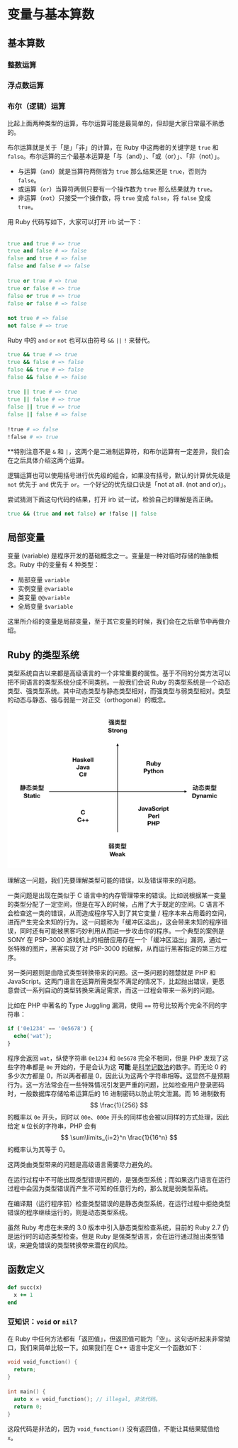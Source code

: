 # 变量与基本算数

## 基本算数



### 整数运算

### 浮点数运算

### 布尔（逻辑）运算

比起上面两种类型的运算，布尔运算可能是最简单的，但却是大家日常最不熟悉的。

布尔运算就是关于「是」「非」的计算，在 Ruby 中这两者的关键字是 `true` 和 `false`。布尔运算的三个最基本运算是「与（and）」、「或（or）」、「非（not）」。

- 与运算（`and`）就是当算符两侧皆为 `true` 那么结果还是 `true`，否则为 `false`。
- 或运算（`or`）当算符两侧只要有一个操作数为 `true` 那么结果就为 `true`。
- 非运算（`not`）只接受一个操作数，将 `true` 变成 `false`，将 `false` 变成 `true`。

用 Ruby 代码写如下，大家可以打开 irb 试一下：

```ruby

true and true # => true
true and false # => false
false and true # => false
false and false # => false

true or true # => true
true or false # => true
false or true # => true
false or false # => false

not true # => false
not false # => true
```

Ruby 中的 `and` `or` `not` 也可以由符号 `&&` `||` `!` 来替代。

```ruby
true && true # => true
true && false # => false
false && true # => false
false && false # => false

true || true # => true
true || false # => true
false || true # => true
false || false # => false

!true # => false
!false # => true
```

**特别注意不是 `&` 和 `|`，这两个是二进制运算符，和布尔运算有一定差异，我们会在之后具体介绍这两个运算。

逻辑运算也可以使用括号进行优先级的组合，如果没有括号，默认的计算优先级是 `not` 优先于 `and` 优先于 `or`。一个好记的优先级口诀是「not at all. (not and or)」。

尝试猜测下面这句代码的结果，打开 irb 试一试，检验自己的理解是否正确。

```ruby
true && (true and not false) or !false || false
```

## 局部变量

变量 (variable) 是程序开发的基础概念之一。变量是一种对临时存储的抽象概念。Ruby 中的变量有 4 种类型：

- 局部变量 `variable`
- 实例变量 `@variable`
- 类变量 `@@variable`
- 全局变量 `$variable`

这里所介绍的变量是局部变量，至于其它变量的时候，我们会在之后章节中再做介绍。

## Ruby 的类型系统

类型系统自古以来都是高级语言的一个非常重要的属性。基于不同的分类方法可以把不同语言的类型系统分成不同类别。一般我们会说 Ruby 的类型系统是一个动态类型、强类型系统。其中动态类型与静态类型相对，而强类型与弱类型相对。类型的动态与静态、强与弱是一对正交（orthogonal）的概念。

![Type System Example](/assets/type-system-example.png)

理解这一问题，我们先要理解类型可能的错误，以及错误带来的问题。

一类问题是出现在类似于 C 语言中的内存管理带来的错误。比如说根据某一变量的类型分配了一定空间，但是在写入的时候，占用了大于既定的空间。C 语言不会检查这一类的错误，从而造成程序写入到了其它变量 / 程序本来占用着的空间，进而产生完全未知的行为。这一问题称为「缓冲区溢出」，这会带来未知的程序错误，同时还有可能被黑客巧妙利用从而进一步攻击你的程序。一个典型的案例是 SONY 在 PSP-3000 游戏机上的相册应用存在一个「缓冲区溢出」漏洞，通过一张特殊的图片，黑客实现了对 PSP-3000 的破解，从而运行黑客指定的第三方程序。

另一类问题则是由隐式类型转换带来的问题。这一类问题的翘楚就是 PHP 和 JavaScript。这两门语言在运算所需类型不满足的情况下，比起抛出错误，更愿意尝试一系列自动的类型转换来满足需求，而这一过程会带来一系列的问题。

比如在 PHP 中著名的 Type Juggling 漏洞，使用 `==` 符号比较两个完全不同的字符串：

```php
if ('0e1234' == '0e5678') {
  echo('wat');
}
```

程序会返回 `wat`，纵使字符串 `0e1234` 和 `0e5678` 完全不相同，但是 PHP 发现了这些字符串都是 `0e` 开始的，于是会认为这 **可能** 是[科学记数法](https://zh.wikipedia.org/wiki/%E7%A7%91%E5%AD%A6%E8%AE%B0%E6%95%B0%E6%B3%95)的数字。而无论 0 的多少次方都是 0，所以两者都是 0，因此认为这两个字符串相等。这显然不是预期行为。这一方法常会在一些特殊情况引发更严重的问题，比如检查用户登录密码时，一般数据库存储哈希运算后的 16 进制密码以防止明文泄漏。而 16 进制数有 $$ \frac{1}{256} $$ 的概率以 `0e` 开头，同时以 `00e`、`000e` 开头的同样也会被以同样的方式处理，因此给定 `N` 位长的字符串，PHP 会有 $$ \sum\limits_{i=2}^n \frac{1}{16^n} $$ 的概率认为其等于 0。

这两类由类型带来的问题是高级语言需要尽力避免的。

在运行过程中不可能出现类型错误问题的，是强类型系统；而如果这门语言在运行过程中会因为类型错误而产生不可知的任意行为的，那么就是弱类型系统。

在编译期（运行程序前）检查类型错误的是静态类型系统，在运行过程中拒绝类型错误的程序继续运行的，则是动态类型系统。

虽然 Ruby 考虑在未来的 3.0 版本中引入静态类型检查系统，目前的 Ruby 2.7 仍是运行时的动态类型检查。但是 Ruby 是强类型语言，会在运行通过抛出类型错误，来避免错误的类型转换带来潜在的风险。

## 函数定义

```ruby
def succ(x)
  x += 1
end
```

### 豆知识：`void` or `nil`?

在 Ruby 中任何方法都有「返回值」，但返回值可能为「空」。这句话听起来非常拗口，我们来简单比较一下。如果我们在 C++ 语言中定义一个函数如下：

```cpp
void void_function() {
  return;
}

int main() {
  auto x = void_function(); // illegal, 非法代码。
  return 0;
}
```

这段代码是非法的，因为 `void_function()` 没有返回值，不能让其结果赋值给 `x`。
